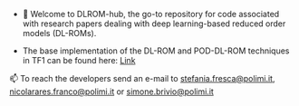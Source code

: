 - 👋 Welcome to DLROM-hub, the go-to repository for code associated with research papers dealing with deep learning-based reduced order models (DL-ROMs).

- The base implementation of the DL-ROM and POD-DL-ROM techniques in TF1 can be found here: [Link](@stefaniafresca)

📫 To reach the developers send an e-mail to stefania.fresca@polimi.it, nicolarares.franco@polimi.it or simone.brivio@polimi.it

<!---
DLROM-hub/DLROM-hub is a ✨ special ✨ repository because its `README.md` (this file) appears on your GitHub profile.
You can click the Preview link to take a look at your changes.
--->
